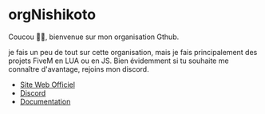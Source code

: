 # orgNishikoto


Coucou 👋🏼, bienvenue sur mon organisation Gthub.

je fais un peu de tout sur cette organisation, mais je fais principalement des projets FiveM en LUA ou en JS. Bien évidemment si tu souhaite me connaître d'avantage, rejoins mon discord.

- [Site Web Officiel](https://www.nishikoto.fr)
- [Discord](https://discord.nishikoto.fr)
- [Documentation](https://docs.nishikoto.fr)
